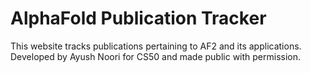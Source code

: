 # AlphaFold Publication Tracker
This website tracks publications pertaining to AF2 and its applications. Developed by Ayush Noori for CS50 and made public with permission.
